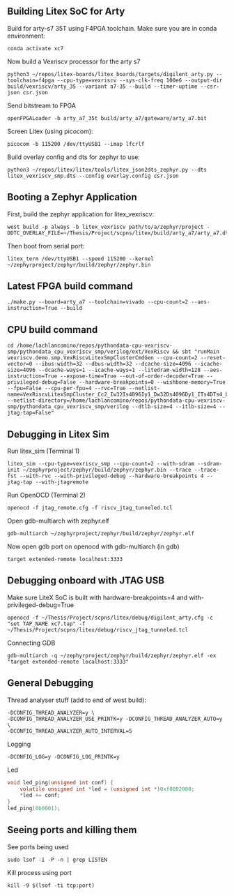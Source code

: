 ## Building Litex SoC for Arty
Build for arty-s7 35T using F4PGA toolchain. Make sure you are in conda environment:
```shell
conda activate xc7
```

Now build a Vexriscv processor for the arty s7
```shell
python3 ~/repos/litex-boards/litex_boards/targets/digilent_arty.py --toolchain=f4pga --cpu-type=vexriscv --sys-clk-freq 100e6 --output-dir build/vexriscv/arty_35 --variant a7-35 --build --timer-uptime --csr-json csr.json
```

Send bitstream to FPGA
```shell
openFPGALoader -b arty_a7_35t build/arty_a7/gateware/arty_a7.bit
```

Screen Litex (using picocom):
```shell
picocom -b 115200 /dev/ttyUSB1 --imap lfcrlf
```

Build overlay config and dts for zephyr to use:
```shell
python3 ~/repos/litex/litex/tools/litex_json2dts_zephyr.py --dts litex_vexriscv_smp.dts --config overlay.config csr.json
```

## Booting a Zephyr Application

First, build the zephyr application for litex_vexriscv: 
```shell
west build -p always -b litex_vexriscv path/to/a/zephyr/project -DDTC_OVERLAY_FILE=~/Thesis/Project/scpns/litex/build/arty_a7/arty_a7.dts
```

Then boot from serial port:
```shell
litex_term /dev/ttyUSB1 --speed 115200 --kernel ~/zephyrproject/zephyr/build/zephyr/zephyr.bin
```

## Latest FPGA build command
```shell
./make.py --board=arty_a7 --toolchain=vivado --cpu-count=2 --aes-instruction=True --build
```
## CPU build command
```shell
cd /home/lachlancomino/repos/pythondata-cpu-vexriscv-smp/pythondata_cpu_vexriscv_smp/verilog/ext/VexRiscv && sbt "runMain vexriscv.demo.smp.VexRiscvLitexSmpClusterCmdGen --cpu-count=2 --reset-vector=0 --ibus-width=32 --dbus-width=32 --dcache-size=4096 --icache-size=4096 --dcache-ways=1 --icache-ways=1 --litedram-width=128 --aes-instruction=True --expose-time=True --out-of-order-decoder=True --privileged-debug=False --hardware-breakpoints=0 --wishbone-memory=True --fpu=False --cpu-per-fpu=4 --rvc=True --netlist-name=VexRiscvLitexSmpCluster_Cc2_Iw32Is4096Iy1_Dw32Ds4096Dy1_ITs4DTs4_Ldw128_Aes_Ood --netlist-directory=/home/lachlancomino/repos/pythondata-cpu-vexriscv-smp/pythondata_cpu_vexriscv_smp/verilog --dtlb-size=4 --itlb-size=4 --jtag-tap=False"
```
## Debugging in Litex Sim
Run litex_sim (Terminal 1)
```shell
litex_sim --cpu-type=vexriscv_smp --cpu-count=2 --with-sdram --sdram-init ~/zephyrproject/zephyr/build/zephyr/zephyr.bin --trace --trace-fst --with-rvc --with-privileged-debug --hardware-breakpoints 4 --jtag-tap --with-jtagremote
```
Run OpenOCD (Terminal 2)
```shell
openocd -f jtag_remote.cfg -f riscv_jtag_tunneled.tcl 
```
Open gdb-multiarch with zephyr.elf
```shell
gdb-multiarch ~/zephyrproject/zephyr/build/zephyr/zephyr.elf
```
Now open gdb port on openocd with gdb-multiarch (in gdb)
```shell
target extended-remote localhost:3333
```
## Debugging onboard with JTAG USB
Make sure LiteX SoC is built with hardware-breakpoints=4 and with-privileged-debug=True
```shell
openocd -f ~/Thesis/Project/scpns/litex/debug/digilent_arty.cfg -c "set TAP_NAME xc7.tap" -f ~/Thesis/Project/scpns/litex/debug/riscv_jtag_tunneled.tcl
```
Connecting GDB
```shell
gdb-multiarch -q ~/zephyrproject/zephyr/build/zephyr/zephyr.elf -ex "target extended-remote localhost:3333"
```

## General Debugging
Thread analyser stuff (add to end of west build):
```shell
-DCONFIG_THREAD_ANALYZER=y \
-DCONFIG_THREAD_ANALYZER_USE_PRINTK=y -DCONFIG_THREAD_ANALYZER_AUTO=y \
-DCONFIG_THREAD_ANALYZER_AUTO_INTERVAL=5
```
Logging
```shell
-DCONFIG_LOG=y -DCONFIG_LOG_PRINTK=y 
```
Led
```c
void led_ping(unsigned int conf) {
	volatile unsigned int *led = (unsigned int *)0xf0002000;
	*led += conf;
}
led_ping(0b0001);
```
## Seeing ports and killing them
See ports being used
```shell
sudo lsof -i -P -n | grep LISTEN
```
Kill process using port
```shell
kill -9 $(lsof -ti tcp:port)
```
